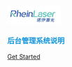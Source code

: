 <img src="assets/logo.jpg" alt="logo" style="zoom: 50%;" />

### <font style="color:#1295DB">后台管理系统说明<font>





[Get Started](pages/architecture-diagram)